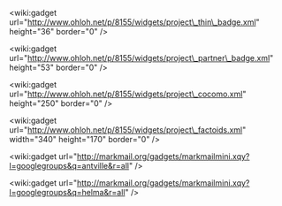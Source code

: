 &lt;wiki:gadget url="http://www.ohloh.net/p/8155/widgets/project\_thin\_badge.xml" height="36"  border="0" /&gt;

&lt;wiki:gadget url="http://www.ohloh.net/p/8155/widgets/project\_partner\_badge.xml" height="53"  border="0" /&gt;

&lt;wiki:gadget url="http://www.ohloh.net/p/8155/widgets/project\_cocomo.xml" height="250" border="0" /&gt;

&lt;wiki:gadget url="http://www.ohloh.net/p/8155/widgets/project\_factoids.xml" width="340" height="170" border="0" /&gt;

&lt;wiki:gadget url="http://markmail.org/gadgets/markmailmini.xqy?l=googlegroups&q=antville&r=all" /&gt;

&lt;wiki:gadget url="http://markmail.org/gadgets/markmailmini.xqy?l=googlegroups&q=helma&r=all" /&gt;